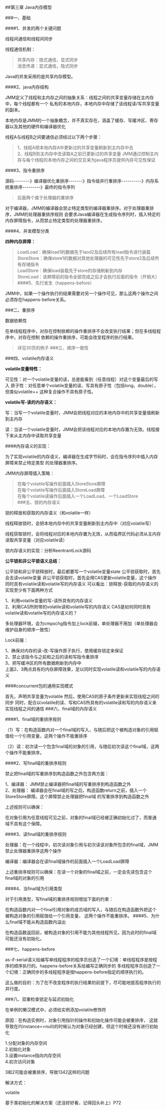 ##第三章 Java内存模型

###一、基础

####1、并发的两个关键问题

线程间通信和线程间同步

线程通信机制：

>共享内存：隐式通信，显式同步  
消息传递：显式通信，隐式同步  

Java的并发采用的是共享内存模型。

####2、java内存结构

JMM定义了线程和主内存之间的抽象关系：线程之间的共享变量存储在主内存中，每个线程都有一个 私有的本地内存，本地内存中存储了该线程读/写共享变量的副本。

本地内存是JMM的一个抽象概念，并不真实存在，涵盖了缓存、写缓冲区、寄存器以及其他的硬件和编译器优化

线程A与线程B之间要通信必须经过以下两个步骤：

>1、线程A把本地内存A中更新过的共享变量刷新到主内存中去  
2、线程B到主内存中去读取A之前已更新过的共享变量
JMM通过控制主内存与每个线程的本地内存之间的交互来为java程序员提供内存可见性保证

####3、指令重排序

源码--------》编译器优化重排序-------》指令级并行重排序----------》内存系统重排序---------》最终的指令序列

>后面两个属于处理器的重排序

对于编译器，JMM的编译器会禁止特定类型的编译器重排序。对于处理器重排序，JMM的处理器重排序规则 会要求Java编译器在生成指令序列时，插入特定的内存屏障指令，从而禁止特定类型的处理器重排序。

####4、并发模型分类

**四种内存屏障：**

>LoadLoad：确保load1的数据先于laod2及后续所有load指令进行装载  
StoreStore：确保store1的数据对其他处理器的可见性先于store2及后续所有存储指令  
LoadStore：确保load装载先于store的存储刷新到内存  
StoreLoad：该屏障前的指令全部完成之后才会执行后面的指令（开销大）
####5、先行发生（happens-before）

JMM中，如果一个操作执行的结果需要对另一个操作可见，那么这两个操作之间必须存在happens-before关系。

###二、重排序

数据依赖性

在单线程程序中，对存在控制依赖的操作重排序不会改变执行结果；但在多线程程序中，对存在控制 依赖的操作重排序，可能会改变程序的执行结果。

>详见30页的例子
###三、顺序一致性

###四、volatile内存语义

**volatile变量特性：**

可见性：对一个volatile变量的读，总是能看到（任意线程）对这个变量最后的写入
原子性：对任意单个volatile变量的读、写具有原子性（包括long、double），但类似volatile++
这种复合操作不具有原子性。  

**volatile写-读的内存语义：**

写：当写一个volatile变量时，JMM会把线程对应的本地内存中的共享变量值刷新到主内存

读：当读一个volatile变量时，JMM会把该线程对应的本地内存置为无效。线程接下来从主内存中读取共享变量

####内存语义的实现：

为了实现volatile的内存语义，编译器在生成字节码时，会在指令序列中插入内存屏障来禁止特定类型 的处理器重排序。

JMM内存屏障插入策略：

>在每个volatile写操作前面插入StoreStore屏障  
在每个volatile写操作后面插入StoreLoad屏障  
在每个volatile读操作后面插入一个LoadLoad、一个LoadStore  
###五、锁的内存语义

锁的释放和获取的内存语义（和volatile一样）

线程释放锁时，会把本地内存中的共享变量刷新到主内存中（对应volatile写）

线程获取锁时，会将线程对应的本地内存置为无效，从而临界区代码必须从主内存读取共享变量（对应volatile读）

锁内存语义的实现：分析ReentrantLock源码

**公平锁和非公平锁语义总结：**

公平锁和非公平锁释放时，最后都要写一个volatile变量state
公平锁获取时，首先会去读volatile变量
非公平锁获取时，首先会用CAS更新volatile变量，这个操作同时具有volatile读和volatile写的内存语义
可以看出：锁释放-获取的内存语义的实现至少有下面两种方式

1、利用volatile变量的写-读所具有的内存语义  
2、利用CAS所附带的volatile读和volatile写的内存语义
CAS是如何同时具有volatile读和volatile写的内存语义的？

多处理器环境，会为cmpxchg指令加上lock前缀，单处理器不用加（单处理器会维护自身的顺序一致性）

Lock前缀：

1、确保对内存的读-改-写操作原子执行，使用缓存锁定来保证  
2、禁止该指令与之前和之后的读和写指令重排序  
3、把写缓冲区的所有数据刷新到内存中  
上面2、3两点具有的内存屏障效果，足以同时实现volatile读和volatile写的内存语义

####concurrent包的通用实现模式

首先，声明共享变量为volatile
然后，使用CAS的原子条件更新来实现线程之间的同步
同时，配合以volatile的读、写和CAS所具有的volatile读和写的内存语义来实现线程之间的通信
###六、final域的内存语义

####1、final域的重排序规则

（1）写：在构造函数内对一个final域的写入，与随后把这个被构造对象的引用赋值给一个引用变量，这两个操作不能重排序

（2）读：初次读一个包含final域的对象的引用，与随后初次读这个final域，这两个操作不能重排序。

####2、写final域的重排序规则

禁止把final域的写重排序到构造函数之外包含两方面：

1、编译器： JMM禁止编译器把final域的写重排序到构造函数之外  
2、处理器： 编译器会在final域的写之后，构造函数return之前，插入一个StoreStore屏障。这个屏障禁止处理器把final域
的写重排序到构造函数之外  

上述规则可以确保：

在对象引用为任意线程可见之前，对象的final域已经被正确初始化过了，而普通域不具有这个保障。

####3、读final域的重排序规则

处理器：在一个线程中，初次读对象引用与初次读该对象所包含的final域，JMM禁止处理器重排序这两个操作

编译器：编译器会在读final域操作的前面插入一个LoadLoad屏障

上述重排序规则可以确保：在读一个对象的final域之前，一定会先读包含这个final域的对象的引用

####4、当final域为引用类型

对于引用类型，写final域的重排序规则增加下面的约束：

在构造函数内对一个final引用对象的成员域的写入，与随后在构造函数外把这个被构造对象的引用赋值给一个引用变量，
这两个操作不能重排序。
####5、为什么final域不能从构造函数内溢出

在构造函数返回前，被构造对象的引用不能为其他线程所见，因为此时的final域可能还没有初始化。

###七、happens-before

as-if-serial语义给编写单线程程序的程序员创造了一个幻境：单线程程序是按程序的顺序执行的。happens-before关系给编写正确同步的 多线程程序员创造了一个幻境：正确同步的多线程程序是按happens-before指定的顺序执行的。

这么做的目的：为了在不改变程序的执行结果的前提下，尽可能地提高程序执行的并行度。

###八、双重检查锁定与延迟初始化

在单例的懒汉模式中，必须给实例添加volatile修饰符

原因：在构造实例时，对象引用指针的操作和初始化操作可能会被重排序， 这就导致在if(instance==null)的时候认为对象已经创建，但这个时候还没有进行初始化

1.分配对象的内存空间  
2.初始化对象  
3.设置instance指向内存空间  
4.初次访问对象  

3和2可能会被重排序，导致1342这样的问题  

解决方式：

volatile

基于类初始化的解决方案（还没好好看，记得回头补上）P72